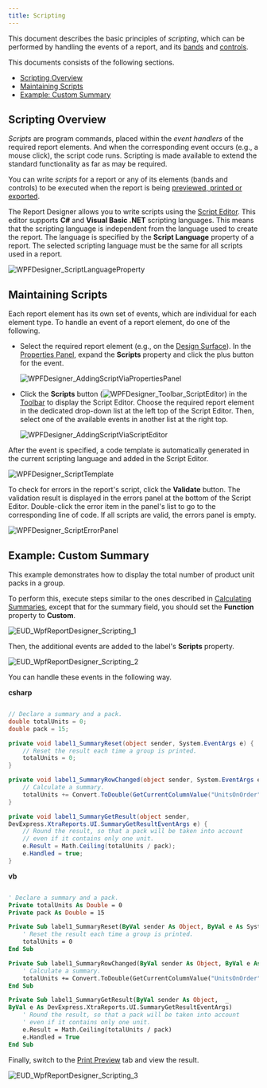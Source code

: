 ```yaml
---
title: Scripting
---
```

This document describes the basic principles of _scripting_, which can be performed by handling the events of a report, and its [bands](../../../../../interface-elements-for-desktop/articles/report-designer/report-designer-for-wpf/report-elements/report-bands.md) and [controls](../../../../../interface-elements-for-desktop/articles/report-designer/report-designer-for-wpf/report-elements/report-controls.md).

This documents consists of the following sections.
* [Scripting Overview](#overview)
* [Maintaining Scripts](#maintain)
* [Example: Custom Summary](#example)

<a name="overview"/>

## Scripting Overview
_Scripts_ are program commands, placed within the _event handlers_ of the required report elements. And when the corresponding event occurs (e.g., a mouse click), the script code runs. Scripting is made available to extend the standard functionality as far as may be required.

You can write _scripts_ for a report or any of its elements (bands and controls) to be executed when the report is being [previewed, printed or exported](../../../../../interface-elements-for-desktop/articles/report-designer/report-designer-for-wpf/document-preview.md).

The Report Designer allows you to write scripts using the [Script Editor](../../../../../interface-elements-for-desktop/articles/report-designer/report-designer-for-wpf/interface-elements/script-editor.md). This editor supports **C#** and **Visual Basic .NET** scripting languages. This means that the scripting language is independent from the language used to create the report. The language is specified by the **Script Language** property of a report. The selected scripting language must be the same for all scripts used in a report.

![WPFDesigner_ScriptLanguageProperty](../../../../images/Img123135.png)

<a name="maintain"/>

## Maintaining Scripts
Each report element has its own set of events, which are individual for each element type. To handle an event of a report element, do one of the following.
* Select the required report element (e.g., on the [Design Surface](../../../../../interface-elements-for-desktop/articles/report-designer/report-designer-for-wpf/interface-elements/design-surface.md)). In the [Properties Panel](../../../../../interface-elements-for-desktop/articles/report-designer/report-designer-for-wpf/interface-elements/properties-panel.md), expand the **Scripts** property and click the plus button for the event.
	
	![WPFDesigner_AddingScriptViaPropertiesPanel](../../../../images/Img123167.png)
* Click the **Scripts** button (![WPFDesigner_Toolbar_ScriptEditor](../../../../images/Img120434.png)) in the [Toolbar](../../../../../interface-elements-for-desktop/articles/report-designer/report-designer-for-wpf/interface-elements/toolbar.md) to display the Script Editor. Choose the required report element in the dedicated drop-down list at the left top of the Script Editor. Then, select one of the available events in another list at the right top.
	
	![WPFDesigner_AddingScriptViaScriptEditor](../../../../images/Img123168.png)

After the event is specified, a code template is automatically generated in the current scripting language and added in the Script Editor.

![WPFDesigner_ScriptTemplate](../../../../images/Img123170.png)

To check for errors in the report's script, click the **Validate** button. The validation result is displayed in the errors panel at the bottom of the Script Editor. Double-click the error item in the panel's list to go to the corresponding line of code. If all scripts are valid, the errors panel is empty.

![WPFDesigner_ScriptErrorPanel](../../../../images/Img123171.png)

<a name="example"/>

## <a name="example"/>Example: Custom Summary
This example demonstrates how to display the total number of product unit packs in a group.

To perform this, execute steps similar to the ones described in [Calculating Summaries](../../../../../interface-elements-for-desktop/articles/report-designer/report-designer-for-wpf/creating-reports/shaping-data/calculating-summaries.md), except that for the summary field, you should set the **Function** property to **Custom**.

![EUD_WpfReportDesigner_Scripting_1](../../../../images/Img123899.png)

Then, the additional events are added to the label's **Scripts** property.

![EUD_WpfReportDesigner_Scripting_2](../../../../images/Img123900.png)

You can handle these events in the following way.

**csharp**

```csharp

// Declare a summary and a pack.
double totalUnits = 0;
double pack = 15;

private void label1_SummaryReset(object sender, System.EventArgs e) {
    // Reset the result each time a group is printed.
    totalUnits = 0;
}

private void label1_SummaryRowChanged(object sender, System.EventArgs e) {
    // Calculate a summary.
    totalUnits += Convert.ToDouble(GetCurrentColumnValue("UnitsOnOrder"));
}

private void label1_SummaryGetResult(object sender, 
DevExpress.XtraReports.UI.SummaryGetResultEventArgs e) {
    // Round the result, so that a pack will be taken into account 
    // even if it contains only one unit.
    e.Result = Math.Ceiling(totalUnits / pack);
    e.Handled = true;
}

```

**vb**

```vb

' Declare a summary and a pack.
Private totalUnits As Double = 0
Private pack As Double = 15

Private Sub label1_SummaryReset(ByVal sender As Object, ByVal e As System.EventArgs)
    ' Reset the result each time a group is printed.
    totalUnits = 0
End Sub

Private Sub label1_SummaryRowChanged(ByVal sender As Object, ByVal e As System.EventArgs)
    ' Calculate a summary.
    totalUnits += Convert.ToDouble(GetCurrentColumnValue("UnitsOnOrder"))
End Sub

Private Sub label1_SummaryGetResult(ByVal sender As Object,  _ 
ByVal e As DevExpress.XtraReports.UI.SummaryGetResultEventArgs)
    ' Round the result, so that a pack will be taken into account 
    ' even if it contains only one unit.
    e.Result = Math.Ceiling(totalUnits / pack)
    e.Handled = True
End Sub

```

Finally, switch to the [Print Preview](../../../../../interface-elements-for-desktop/articles/report-designer/report-designer-for-wpf/document-preview.md) tab and view the result.

![EUD_WpfReportDesigner_Scripting_3](../../../../images/Img123901.png)